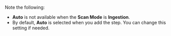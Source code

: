Note the following:
- **Auto** is not available when the **Scan Mode** is **Ingestion**.
- By default, **Auto** is selected when you add the step. You can change this setting if needed.